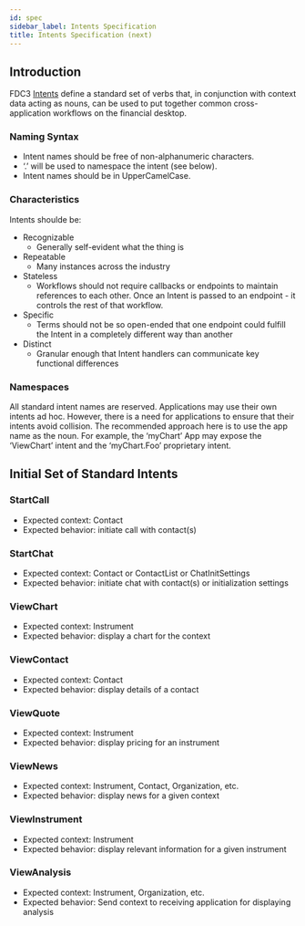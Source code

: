 ```yaml
---
id: spec
sidebar_label: Intents Specification
title: Intents Specification (next)
---
```


## Introduction

FDC3 [Intents](intents-intro) define a standard set of verbs that, in conjunction with context data acting as nouns, can be used to put together common cross-application workflows on the financial desktop.

### Naming Syntax
* Intent names should be free of non-alphanumeric characters.
* ‘.’ will be used to namespace the intent (see below).
* Intent names should be in UpperCamelCase.

### Characteristics

Intents shoulde be:
* Recognizable
    * Generally self-evident what the thing is
* Repeatable
    * Many instances across the industry
* Stateless
    * Workflows should not require callbacks or endpoints to maintain references to each other.  Once an Intent is passed to an endpoint - it controls the rest of that workflow.
* Specific
    * Terms should not be so open-ended that one endpoint could fulfill the Intent in a completely different way than another
* Distinct
    * Granular enough that Intent handlers can communicate key functional differences

### Namespaces ###
All standard intent names are reserved. Applications may use their own intents ad hoc.
However, there is a need for applications to ensure that their intents avoid collision. The recommended approach here is to use the app name as the noun. For example, the ‘myChart’ App may expose the ‘ViewChart’ intent and the ‘myChart.Foo’ proprietary intent.

## Initial Set of Standard Intents ##

### StartCall
  * Expected context: Contact
  * Expected behavior: initiate call with contact(s)
### StartChat
  * Expected context: Contact or ContactList or ChatInitSettings
  * Expected behavior: initiate chat with contact(s) or initialization settings
### ViewChart
  * Expected context: Instrument
  * Expected behavior: display a chart for the context
### ViewContact
  * Expected context: Contact
  * Expected behavior: display details of a contact
### ViewQuote
  * Expected context: Instrument
  * Expected behavior: display pricing for an instrument
### ViewNews
  * Expected context: Instrument, Contact, Organization, etc.
  * Expected behavior: display news for a given context
### ViewInstrument
  * Expected context: Instrument
  * Expected behavior: display relevant information for a given instrument
### ViewAnalysis
  * Expected context: Instrument, Organization, etc.
  * Expected behavior: Send context to receiving application for displaying analysis
